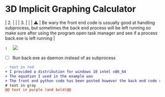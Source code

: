 # 3D Implicit Graphing Calculator

| 2. |  |
| 3. |  |
| :warning: | Be wary the front end code is ussually good at handling subprocess, but sometimes the back end process will be left running so make sure after using the program open task manager and see if a process back.exe is left running |

```!  ``` 
[![](https://img.shields.io/badge/The_distribution-lightblue?style=for-the-badge)]()
- [ ] Run back.exe as daemon instead of as subprocess


```diff
- text in red
+ I provided a distribution for windows 10 intel x86_64
+ The equation I used in the example was
+ The front end python code has been posted however the back end code remains private. However, I provided a windows executable of the backend back.exe that works on the above system
# text in gray
@@ text in purple (and bold)@@
```
